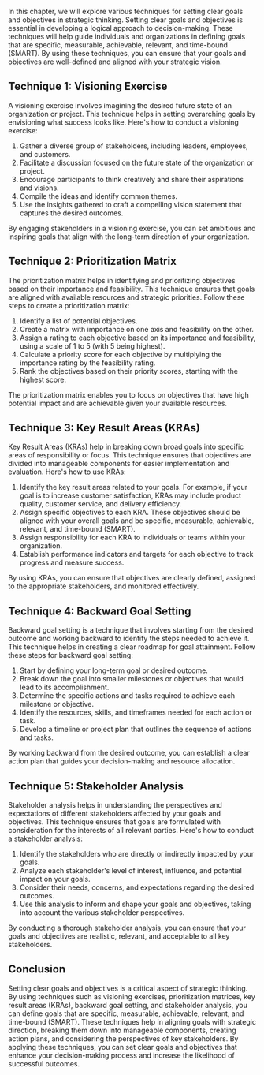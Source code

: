 
In this chapter, we will explore various techniques for setting clear goals and objectives in strategic thinking. Setting clear goals and objectives is essential in developing a logical approach to decision-making. These techniques will help guide individuals and organizations in defining goals that are specific, measurable, achievable, relevant, and time-bound (SMART). By using these techniques, you can ensure that your goals and objectives are well-defined and aligned with your strategic vision.

## Technique 1: Visioning Exercise

A visioning exercise involves imagining the desired future state of an organization or project. This technique helps in setting overarching goals by envisioning what success looks like. Here's how to conduct a visioning exercise:

1. Gather a diverse group of stakeholders, including leaders, employees, and customers.
2. Facilitate a discussion focused on the future state of the organization or project.
3. Encourage participants to think creatively and share their aspirations and visions.
4. Compile the ideas and identify common themes.
5. Use the insights gathered to craft a compelling vision statement that captures the desired outcomes.

By engaging stakeholders in a visioning exercise, you can set ambitious and inspiring goals that align with the long-term direction of your organization.

## Technique 2: Prioritization Matrix

The prioritization matrix helps in identifying and prioritizing objectives based on their importance and feasibility. This technique ensures that goals are aligned with available resources and strategic priorities. Follow these steps to create a prioritization matrix:

1. Identify a list of potential objectives.
2. Create a matrix with importance on one axis and feasibility on the other.
3. Assign a rating to each objective based on its importance and feasibility, using a scale of 1 to 5 (with 5 being highest).
4. Calculate a priority score for each objective by multiplying the importance rating by the feasibility rating.
5. Rank the objectives based on their priority scores, starting with the highest score.

The prioritization matrix enables you to focus on objectives that have high potential impact and are achievable given your available resources.

## Technique 3: Key Result Areas (KRAs)

Key Result Areas (KRAs) help in breaking down broad goals into specific areas of responsibility or focus. This technique ensures that objectives are divided into manageable components for easier implementation and evaluation. Here's how to use KRAs:

1. Identify the key result areas related to your goals. For example, if your goal is to increase customer satisfaction, KRAs may include product quality, customer service, and delivery efficiency.
2. Assign specific objectives to each KRA. These objectives should be aligned with your overall goals and be specific, measurable, achievable, relevant, and time-bound (SMART).
3. Assign responsibility for each KRA to individuals or teams within your organization.
4. Establish performance indicators and targets for each objective to track progress and measure success.

By using KRAs, you can ensure that objectives are clearly defined, assigned to the appropriate stakeholders, and monitored effectively.

## Technique 4: Backward Goal Setting

Backward goal setting is a technique that involves starting from the desired outcome and working backward to identify the steps needed to achieve it. This technique helps in creating a clear roadmap for goal attainment. Follow these steps for backward goal setting:

1. Start by defining your long-term goal or desired outcome.
2. Break down the goal into smaller milestones or objectives that would lead to its accomplishment.
3. Determine the specific actions and tasks required to achieve each milestone or objective.
4. Identify the resources, skills, and timeframes needed for each action or task.
5. Develop a timeline or project plan that outlines the sequence of actions and tasks.

By working backward from the desired outcome, you can establish a clear action plan that guides your decision-making and resource allocation.

## Technique 5: Stakeholder Analysis

Stakeholder analysis helps in understanding the perspectives and expectations of different stakeholders affected by your goals and objectives. This technique ensures that goals are formulated with consideration for the interests of all relevant parties. Here's how to conduct a stakeholder analysis:

1. Identify the stakeholders who are directly or indirectly impacted by your goals.
2. Analyze each stakeholder's level of interest, influence, and potential impact on your goals.
3. Consider their needs, concerns, and expectations regarding the desired outcomes.
4. Use this analysis to inform and shape your goals and objectives, taking into account the various stakeholder perspectives.

By conducting a thorough stakeholder analysis, you can ensure that your goals and objectives are realistic, relevant, and acceptable to all key stakeholders.

## Conclusion

Setting clear goals and objectives is a critical aspect of strategic thinking. By using techniques such as visioning exercises, prioritization matrices, key result areas (KRAs), backward goal setting, and stakeholder analysis, you can define goals that are specific, measurable, achievable, relevant, and time-bound (SMART). These techniques help in aligning goals with strategic direction, breaking them down into manageable components, creating action plans, and considering the perspectives of key stakeholders. By applying these techniques, you can set clear goals and objectives that enhance your decision-making process and increase the likelihood of successful outcomes.
